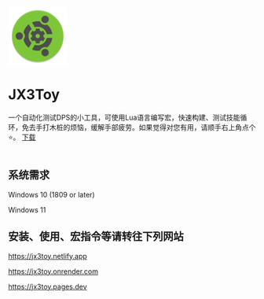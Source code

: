 <img width="120" height="120" src="https://raw.githubusercontent.com/JX3Toy/JX3Toy/main/readme.svg" alt="JX3Toy"/>

# JX3Toy
一个自动化测试DPS的小工具，可使用Lua语言编写宏，快速构建、测试技能循环，免去手打木桩的烦恼，缓解手部疲劳。如果觉得对您有用，请顺手右上角点个⭐。 <a href="https://raw.githubusercontent.com/JX3Toy/JX3Toy/main/JX3Toy.zip">下载</a>
<br>
<br>

## 系统需求

Windows 10 (1809 or later)

Windows 11

## 安装、使用、宏指令等请转往下列网站

<https://jx3toy.netlify.app>

<https://jx3toy.onrender.com>

<https://jx3toy.pages.dev>
